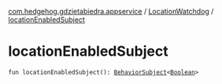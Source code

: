 [com.hedgehog.gdzietabiedra.appservice](../index.md) / [LocationWatchdog](index.md) / [locationEnabledSubject](./location-enabled-subject.md)

# locationEnabledSubject

`fun locationEnabledSubject(): `[`BehaviorSubject`](http://reactivex.io/RxJava/javadoc/io/reactivex/subjects/BehaviorSubject.html)`<`[`Boolean`](https://kotlinlang.org/api/latest/jvm/stdlib/kotlin/-boolean/index.html)`>`